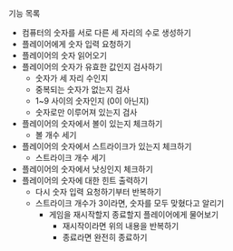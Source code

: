 기능 목록

- 컴퓨터의 숫자를 서로 다른 세 자리의 수로 생성하기
- 플레이어에게 숫자 입력 요청하기
- 플레이어의 숫자 읽어오기
- 플레이어의 숫자가 유효한 값인지 검사하기
  - 숫자가 세 자리 수인지
  - 중복되는 숫자가 없는지 검사
  - 1~9 사이의 숫자인지 (0이 아닌지)
  - 숫자로만 이루어져 있는지 검사
- 플레이어의 숫자에서 볼이 있는지 체크하기
  - 볼 개수 세기
- 플레이어의 숫자에서 스트라이크가 있는지 체크하기
  - 스트라이크 개수 세기
- 플레이어의 숫자에서 낫싱인지 체크하기
- 플레이어의 숫자에 대한 힌트 출력하기
  - 다시 숫자 입력 요청하기부터 반복하기
  - 스트라이크 개수가 3이라면, 숫자를 모두 맞혔다고 알리기
    - 게임을 재시작할지 종료할지 플레이어에게 물어보기
      - 재시작이라면 위의 내용을 반복하기
      - 종료라면 완전히 종료하기
